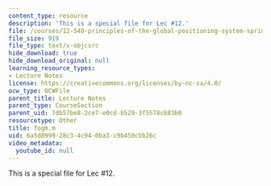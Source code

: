 ```yaml
---
content_type: resource
description: 'This is a special file for Lec #12.'
file: /courses/12-540-principles-of-the-global-positioning-system-spring-2012/6a5d899928c34c940ba3c9b450cbb26c_fogm.m
file_size: 919
file_type: text/x-objcsrc
hide_download: true
hide_download_original: null
learning_resource_types:
- Lecture Notes
license: https://creativecommons.org/licenses/by-nc-sa/4.0/
ocw_type: OCWFile
parent_title: Lecture Notes
parent_type: CourseSection
parent_uid: 7db57be8-2ce7-e0cd-b529-3f5578c683b0
resourcetype: Other
title: fogm.m
uid: 6a5d8999-28c3-4c94-0ba3-c9b450cbb26c
video_metadata:
  youtube_id: null
---
```

This is a special file for Lec #12.
